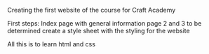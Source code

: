 Creating the first website of the course for Craft Academy

First steps:
Index page with general information
page 2 and 3 to be determined
create a style sheet with the styling for the website

All this is to learn html and css
